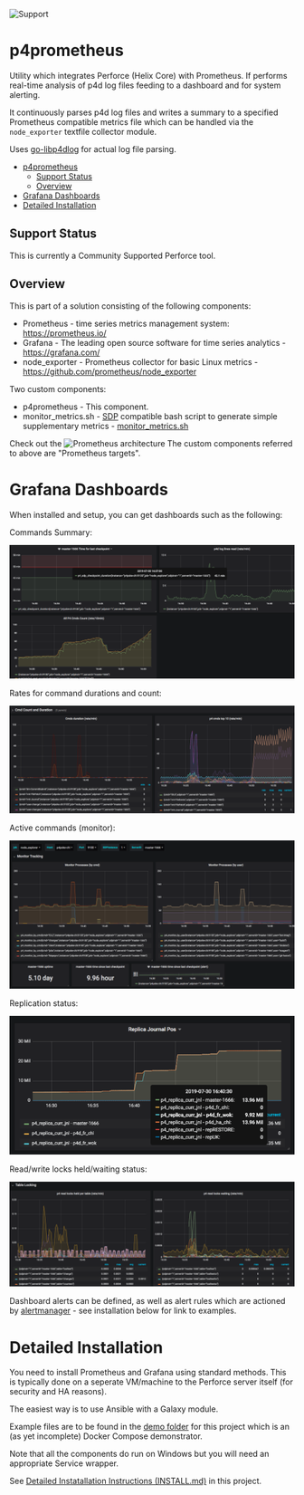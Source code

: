 ![Support](https://img.shields.io/badge/Support-Community-yellow.svg)

# p4prometheus

Utility which integrates Perforce (Helix Core) with Prometheus. If performs real-time analysis of p4d log files feeding to a dashboard and for system alerting.

It continuously parses p4d log files and writes a summary to 
a specified Prometheus compatible metrics file which can be handled via the `node_exporter`
textfile collector module.

Uses [go-libp4dlog](https://github.com/rcowham/go-libp4dlog) for actual log file parsing.

- [p4prometheus](#p4prometheus)
  - [Support Status](#support-status)
  - [Overview](#overview)
- [Grafana Dashboards](#grafana-dashboards)
- [Detailed Installation](#detailed-installation)

## Support Status

This is currently a Community Supported Perforce tool.

## Overview

This is part of a solution consisting of the following components:

* Prometheus - time series metrics management system: https://prometheus.io/
* Grafana - The leading open source software for time series analytics - https://grafana.com/
* node_exporter - Prometheus collector for basic Linux metrics - https://github.com/prometheus/node_exporter

Two custom components:

* p4prometheus - This component.
* monitor_metrics.sh - [SDP](https://swarm.workshop.perforce.com/projects/perforce-software-sdp) compatible bash script to generate simple supplementary metrics - [monitor_metrics.sh](demo/monitor_metrics.sh)

Check out the ![Prometheus architecture](https://prometheus.io/assets/architecture.png)
The custom components referred to above are "Prometheus targets".

# Grafana Dashboards

When installed and setup, you can get dashboards such as the following:

Commands Summary:

![Commands Summary](images/p4stats_cmds_summary.png)

Rates for command durations and count:

![Commands](images/p4stats_cmds.png)

Active commands (monitor):

![Commands](images/p4stats_monitor.png)

Replication status:

![Commands](images/p4stats_replication.png)

Read/write locks held/waiting status:

![Commands](images/p4stats_table_read_locks.png)

Dashboard alerts can be defined, as well as alert rules which are actioned by [alertmanager](https://prometheus.io/docs/alerting/alertmanager/) - see installation below for link to examples.

# Detailed Installation

You need to install Prometheus and Grafana using standard methods. This is typically done on a seperate VM/machine to the Perforce server itself (for security and HA reasons).

The easiest way is to use Ansible with a Galaxy module.

Example files are to be found in the [demo folder](demo/) for this project which is an (as yet incomplete) Docker Compose demonstrator.

Note that all the components do run on Windows but you will need an appropriate Service wrapper.

See [Detailed Instatallation Instructions (INSTALL.md)](INSTALL.md) in this project.
